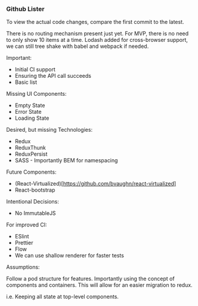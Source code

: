 ### Github Lister

To view the actual code changes, compare the first commit to the latest.

There is no routing mechanism present just yet.
For MVP, there is no need to only show 10 items at a time.
Lodash added for cross-browser support, we can still tree shake with babel
and webpack if needed.

Important:
- Initial CI support
- Ensuring the API call succeeds
- Basic list

Missing UI Components:
- Empty State
- Error State
- Loading State

Desired, but missing Technologies:
- Redux
- ReduxThunk
- ReduxPersist
- SASS - Importantly BEM for namespacing

Future Components:
- (React-Virtualized)[https://github.com/bvaughn/react-virtualized]
- React-bootstrap

Intentional Decisions:
- No ImmutableJS

For improved CI:
- ESlint
- Prettier
- Flow
- We can use shallow renderer for faster tests

Assumptions:

Follow a pod structure for features. Importantly using the concept of
components and containers. This will allow for an easier migration to redux.

i.e. Keeping all state at top-level components.
